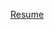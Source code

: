 [Resume](https://docs.google.com/document/d/1ww1RvtqgFnoekr3bKRkj2ph1LB7ggb4iXAT3jRSBoAA/edit?usp=sharing)
